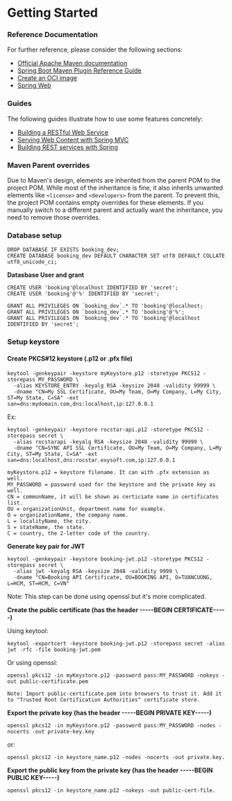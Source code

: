 # Getting Started

### Reference Documentation
For further reference, please consider the following sections:

* [Official Apache Maven documentation](https://maven.apache.org/guides/index.html)
* [Spring Boot Maven Plugin Reference Guide](https://docs.spring.io/spring-boot/3.3.3/maven-plugin)
* [Create an OCI image](https://docs.spring.io/spring-boot/3.3.3/maven-plugin/build-image.html)
* [Spring Web](https://docs.spring.io/spring-boot/docs/3.3.3/reference/htmlsingle/index.html#web)

### Guides
The following guides illustrate how to use some features concretely:

* [Building a RESTful Web Service](https://spring.io/guides/gs/rest-service/)
* [Serving Web Content with Spring MVC](https://spring.io/guides/gs/serving-web-content/)
* [Building REST services with Spring](https://spring.io/guides/tutorials/rest/)

### Maven Parent overrides

Due to Maven's design, elements are inherited from the parent POM to the project POM.
While most of the inheritance is fine, it also inherits unwanted elements like `<license>` and `<developers>` from the parent.
To prevent this, the project POM contains empty overrides for these elements.
If you manually switch to a different parent and actually want the inheritance, you need to remove those overrides.


### Database setup

```
DROP DATABASE IF EXISTS booking_dev;
CREATE DATABASE booking_dev DEFAULT CHARACTER SET utf8 DEFAULT COLLATE utf8_unicode_ci;
```


**Datasbase User and grant**

```
CREATE USER 'booking'@localhost IDENTIFIED BY 'secret';
CREATE USER 'booking'@'%' IDENTIFIED BY 'secret';

GRANT ALL PRIVILEGES ON `booking_dev`.* TO 'booking'@localhost;
GRANT ALL PRIVILEGES ON `booking_dev`.* TO 'booking'@'%';
GRANT ALL PRIVILEGES ON `booking_dev`.* TO 'booking'@localhost IDENTIFIED BY 'secret';
```

### Setup keystore

#### Create PKCS#12 keystore (.p12 or .pfx file)

```
keytool -genkeypair -keystore myKeystore.p12 -storetype PKCS12 -storepass MY_PASSWORD \
  -alias KEYSTORE_ENTRY -keyalg RSA -keysize 2048 -validity 99999 \
  -dname "CN=My SSL Certificate, OU=My Team, O=My Company, L=My City, ST=My State, C=SA" -ext san=dns:mydomain.com,dns:localhost,ip:127.0.0.1
```
Ex:

```
keytool -genkeypair -keystore rocstar-api.p12 -storetype PKCS12 -storepass secret \
  -alias rocstarapi -keyalg RSA -keysize 2048 -validity 99999 \
  -dname "CN=SYNC API SSL Certificate, OU=My Team, O=My Company, L=My City, ST=My State, C=SA" -ext san=dns:localhost,dns:rocstar.exysoft.com,ip:127.0.0.1

myKeystore.p12 = keystore filename. It can with .pfx extension as well.
MY_PASSWORD = password used for the keystore and the private key as well.
CN = commonName, it will be shown as certiciate name in certificates list.
OU = organizationUnit, department name for example.
O = organizationName, the company name.
L = localityName, the city.
S = stateName, the state.
C = country, the 2-letter code of the country.
```

**Generate key pair for JWT**

```
keytool -genkeypair -keystore booking-jwt.p12 -storetype PKCS12 -storepass secret \
  -alias jwt -keyalg RSA -keysize 2048 -validity 9999 \
  -dname "CN=Booking API Certificate, OU=BOOKING API, O=TUANCUONG, L=HCM, ST=HCM, C=VN"
```

Note: This step can be done using openssl but it's more complicated.

**Create the public certificate (has the header -----BEGIN CERTIFICATE-----)**

Using keytool:

```
keytool -exportcert -keystore booking-jwt.p12 -storepass secret -alias jwt -rfc -file booking-jwt.pem
```

Or using openssl:

```
openssl pkcs12 -in myKeystore.p12 -password pass:MY_PASSWORD -nokeys -out public-certificate.pem

Note: Import public-certificate.pem into browsers to trust it. Add it to "Trusted Root Certification Authorities" certificate store.
```

**Export the private key (has the header -----BEGIN PRIVATE KEY-----)**


```
openssl pkcs12 -in myKeystore.p12 -password pass:MY_PASSWORD -nodes -nocerts -out private-key.key
```

or:

```
openssl pkcs12 -in keystore_name.p12 -nodes -nocerts -out private.key.
```

**Export the public key from the private key (has the header -----BEGIN PUBLIC KEY-----)**

```
openssl pkcs12 -in keystore_name.p12 -nokeys -out public-cert-file.
```
